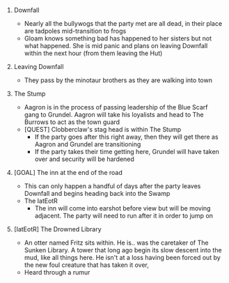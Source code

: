 1. Downfall
    - Nearly all the bullywogs that the party met are all dead, in their place are tadpoles mid-transition to frogs
    - Gloam knows something bad has happened to her sisters but not what happened. She is mid panic and plans on leaving Downfall within the next hour (from them leaving the Hut)
2. Leaving Downfall
    - They pass by the minotaur brothers as they are walking into town
3. The Stump
    - Aagron is in the process of passing leadership of the Blue Scarf gang to Grundel. Aagron will take his loyalists and head to The Burrows to act as the town guard
    - [QUEST] Clobberclaw's stag head is within The Stump
        - If the party goes after this right away, then they will get there as Aagron and Grundel are transitioning
        - If the party takes their time getting here, Grundel will have taken over and security will be hardened
5. [GOAL] The inn at the end of the road
    - This can only happen a handful of days after the party leaves Downfall and begins heading back into the Swamp
    - The IatEotR
        - The inn will come into earshot before view but will be moving adjacent. The party will need to run after it in order to jump on

4. [IatEotR] The Drowned Library
    - An otter named Fritz sits within. He is.. was the caretaker of The Sunken Library. A tower that long ago begin its slow descent into the mud, like all things here. He isn't at a loss having been forced out by the new foul creature that has taken it over, 
    - Heard through a rumur